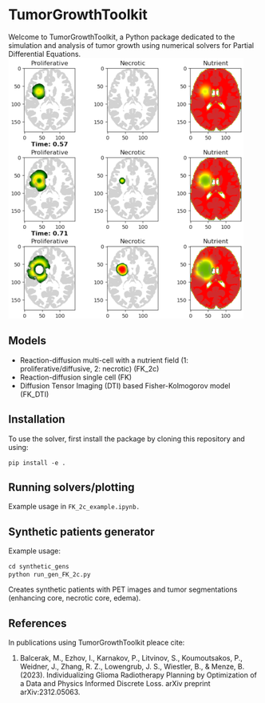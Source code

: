 
# TumorGrowthToolkit

Welcome to TumorGrowthToolkit, a Python package dedicated to the simulation and analysis of tumor growth using numerical solvers for Partial Differential Equations.
![Example Image](figures/FK_2c.png)

## Models
- Reaction-diffusion multi-cell with a nutrient field (1: proliferative/diffusive, 2: necrotic)  (FK_2c)
- Reaction-diffusion single cell (FK)
- Diffusion Tensor Imaging (DTI) based Fisher-Kolmogorov model (FK_DTI)
## Installation

To use the solver, first install the package by cloning this repository and using:
```
pip install -e .
```

## Running solvers/plotting

Example usage in ```FK_2c_example.ipynb.```

## Synthetic patients generator

Example usage:
```
cd synthetic_gens
python run_gen_FK_2c.py
```
Creates synthetic patients with PET images and tumor segmentations (enhancing core, necrotic core, edema).

## References
In publications using TumorGrowthToolkit pleace cite:
1. Balcerak, M., Ezhov, I., Karnakov, P., Litvinov, S., Koumoutsakos, P., Weidner, J., Zhang, R. Z., Lowengrub, J. S., Wiestler, B., & Menze, B. (2023). Individualizing Glioma Radiotherapy Planning by Optimization of a Data and Physics Informed Discrete Loss. arXiv preprint arXiv:2312.05063.
